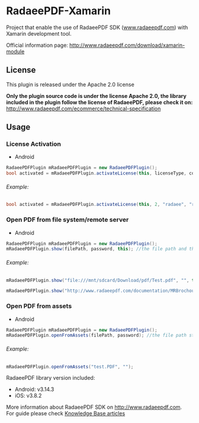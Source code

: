 RadaeePDF-Xamarin
=================

Project that enable the use of RadaeePDF SDK (www.radaeepdf.com) with Xamarin development tool.

Official information page: http://www.radaeepdf.com/download/xamarin-module

## License

This plugin is released under the Apache 2.0 license

**Only the plugin source code is under the license Apache 2.0, the library included in the plugin follow the license of RadaeePDF, please check it on:**
http://www.radaeepdf.com/ecommerce/technical-specification   

## Usage

### License Activation

* Android

```C#
RadaeePDFPlugin mRadaeePDFPlugin = new RadaeePDFPlugin();
bool activated = mRadaeePDFPlugin.activateLicense(this, licenseType, company, email, licenseKey); //license activation info
```

###### Example:

```C#
bool activated = mRadaeePDFPlugin.activateLicense(this, 2, "radaee", "radaee_com@yahoo.cn", "LNJFDN-C89QFX-9ZOU9E-OQ31K2-FADG6Z-XEBCAO");
```

### Open PDF from file system/remote server

* Android

```C#
RadaeePDFPlugin mRadaeePDFPlugin = new RadaeePDFPlugin();
mRadaeePDFPlugin.show(filePath, password, this); //the file path and the password to open the pdf if exists
```

###### Example:
	
```C#
mRadaeePDFPlugin.show("file:///mnt/sdcard/Download/pdf/Test.pdf", "", this); //local

mRadaeePDFPlugin.show("http://www.radaeepdf.com/documentation/MRBrochoure.pdf", "", this); //remote
```

### Open PDF from assets

* Android

```C#
RadaeePDFPlugin mRadaeePDFPlugin = new RadaeePDFPlugin();
mRadaeePDFPlugin.openFromAssets(filePath, password); //the file path starting from assets folder and the password to open the pdf if exists
```

###### Example:
	
```C#
mRadaeePDFPlugin.openFromAssets("test.PDF", "");
```

RadaeePDF library version included:
- Android: v3.14.3
- iOS: v3.8.2

More information about RadaeePDF SDK on http://www.radaeepdf.com.  
For guide please check [Knowledge Base articles](http://www.radaeepdf.com/support/knowledge-base?view=kb&catid=4)
